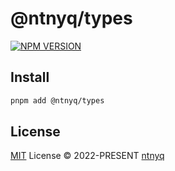 # @ntnyq/types

[![NPM VERSION](https://img.shields.io/npm/v/@ntnyq/types.svg)](https://www.npmjs.com/package/@ntnyq/types)

## Install

```bash
pnpm add @ntnyq/types
```

## License

[MIT](./LICENSE) License © 2022-PRESENT [ntnyq](https://github.com/ntnyq)
